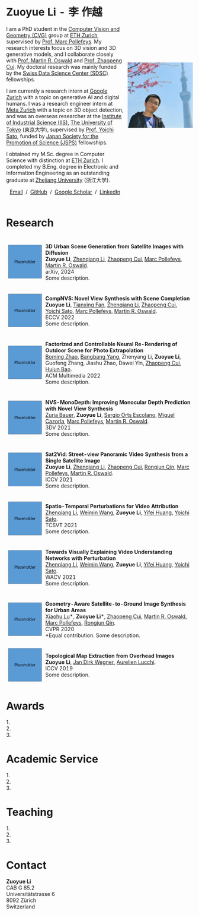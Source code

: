 <table style="width:100%;border:0px;border-spacing:0px;border-collapse:separate;margin-right:auto;margin-left:auto;">
<tbody>
<tr style="padding:0px">
  <td style="padding:1% 1% 1% 0%;width:64%;vertical-align:middle">
    <h1>
      Zuoyue Li - 李 作越
    </h1>
    <p>
      I am a PhD student in the <a href="https://cvg.ethz.ch">Computer Vision and Geometry (CVG)</a> group 
      at <a href="https://ethz.ch/en.html">ETH Zurich</a>, 
      supervised by <a href="https://people.inf.ethz.ch/marc.pollefeys">Prof. Marc Pollefeys</a>. 
      My research interests focus on 3D vision and 3D generative models, and I collaborate closely with 
      <a href="https://people.inf.ethz.ch/moswald">Prof. Martin R. Oswald</a> and <a href="https://zhpcui.github.io">Prof. Zhaopeng Cui</a>. 
      My doctoral research was mainly funded by the <a href="https://www.datascience.ch">Swiss Data Science Center (SDSC)</a> fellowships.　
    </p>
    <p>
      I am currently a research intern at <a href="https://research.google/locations/zurich">Google Zurich</a>
      with a topic on generative AI and digital humans. I was a research engineer intern at 
      <a href="https://www.metacareers.com/v2/locations/zurich">Meta Zurich</a> with a topic on 3D object detection, 
      and was an overseas researcher at the <a href="https://www.iis.u-tokyo.ac.jp/en">Institute of Industrial Science (IIS)</a>, 
      <a href="https://www.u-tokyo.ac.jp/en">The University of Tokyo</a> (東京大学), 
      supervised by <a href="https://sites.google.com/ut-vision.org/ysato">Prof. Yoichi Sato</a>, 
      funded by <a href="https://www.jsps.go.jp/english/e-fellow">Japan Society for the Promotion of Science (JSPS)</a> fellowships.　
    </p>
    <p>
      I obtained my M.Sc. degree in Computer Science with distinction at <a href="https://inf.ethz.ch">ETH Zurich</a>. 
      I completed my B.Eng. degree in Electronic and Information Engineering as an outstanding graduate at <a href="https://www.zju.edu.cn/english">Zhejiang University</a> (浙江大学).　
    </p>
    <p style="text-align:center">
      <a href="mailto:li.zuoyue@inf.ethz.ch"> Email</a> &nbsp;/&nbsp;
      <a href="https://github.com/lizuoyue">GitHub</a> &nbsp;/&nbsp;
      <a href="https://scholar.google.com/citations?user=UPH0tNgAAAAJ">Google Scholar</a> &nbsp;/&nbsp;
      <a href="https://www.linkedin.com/in/lizuoyue"> LinkedIn </a>
    </p>
  </td>
  <td style="padding:2% 0% 1% 1%;width:36%;max-width:36%">
    <img style="width:100%;max-width:100%" alt="profile photo" src="assets/self_photo.jpg">
  </td>
</tr>
</tbody>
</table>

<!--with Dr. Kripasindhu Sarkar and Dr. Thabo Beeler.-->
<!--with Dr. Manuel López Antequera and Dr. Yubin Kuang.-->
<!--with a master's thesis supervised by Prof. Thomas Hoffman.-->

<h1>Research</h1>
<table style="width:100%;border:0px;border-spacing:0px;border-collapse:separate;margin-right:auto;margin-left:auto;">
<tbody>
<!-- <tr style="padding:0px">  
  <h1>Research</h1>
</tr> -->
<tr>
  <td style="padding:1%;width:20%;max-width:20%;vertical-align:middle">
    <img style="width:100%;max-width:100%" alt="profile photo" src="assets/square_placeholder.jpg">
  </td>
  <td style="padding:1%;width:80%;max-width:80%">
    <p>
      <strong>3D Urban Scene Generation from Satellite Images with Diffusion</strong>
      <br>
        <strong>Zuoyue Li</strong>, 
        <a href="https://www.linkedin.com/in/zhenqiangli">Zhenqiang Li</a>, 
        <a href="https://zhpcui.github.io">Zhaopeng Cui</a>, 
        <a href="https://people.inf.ethz.ch/marc.pollefeys">Marc Pollefeys</a>, 
        <a href="https://people.inf.ethz.ch/moswald">Martin R. Oswald</a>. 
      <br>
      arXiv, 2024
      <br>
      Some description.
    </p>
  </td>
</tr>
<tr>
  <td style="padding:1%;width:20%;max-width:20%;vertical-align:middle">
    <img style="width:100%;max-width:100%" alt="profile photo" src="assets/square_placeholder.jpg">
  </td>
  <td style="padding:1%;width:80%;max-width:80%">
      <p>
      <strong>CompNVS: Novel View Synthesis with Scene Completion</strong>
      <br>
        <strong>Zuoyue Li</strong>, 
        <a href="https://scholar.google.com/citations?user=siv1RXUAAAAJ">Tianxing Fan</a>, 
        <a href="https://www.linkedin.com/in/zhenqiangli">Zhenqiang Li</a>, 
        <a href="https://zhpcui.github.io">Zhaopeng Cui</a>, 
        <a href="https://sites.google.com/ut-vision.org/ysato">Yoichi Sato</a>, 
        <a href="https://people.inf.ethz.ch/marc.pollefeys">Marc Pollefeys</a>, 
        <a href="https://people.inf.ethz.ch/moswald">Martin R. Oswald</a>. 
      <br>
      ECCV 2022
      <br>
      Some description.
    </p>
  </td>
</tr>
<tr>
  <td style="padding:1%;width:20%;max-width:20%;vertical-align:middle">
    <img style="width:100%;max-width:100%" alt="profile photo" src="assets/square_placeholder.jpg">
  </td>
  <td style="padding:1%;width:80%;max-width:80%">
      <p>
      <strong>Factorized and Controllable Neural Re-Rendering of Outdoor Scene for Photo Extrapolation</strong>
      <br>
        <a href="https://github.com/BoMingZhao">Boming Zhao</a>, 
        <a href="https://ybbbbt.com">Bangbang Yang</a>, 
        Zhenyang Li, 
        <strong>Zuoyue Li</strong>, 
        Guofeng Zhang, 
        Jiashu Zhao, 
        Dawei Yin, 
        <a href="https://zhpcui.github.io">Zhaopeng Cui</a>, 
        <a href="http://www.cad.zju.edu.cn/home/bao">Hujun Bao</a>. 
      <br>
      ACM Multimedia 2022
      <br>
      Some description.
    </p>
  </td>
</tr>
<tr>
  <td style="padding:1%;width:20%;max-width:20%;vertical-align:middle">
    <img style="width:100%;max-width:100%" alt="profile photo" src="assets/square_placeholder.jpg">
  </td>
  <td style="padding:1%;width:80%;max-width:80%">
    <p>
      <strong>NVS-MonoDepth: Improving Monocular Depth Prediction with Novel View Synthesis</strong>
      <br>
        <a href="https://zuriabauer.com">Zuria Bauer</a>, 
        <strong>Zuoyue Li</strong>, 
        <a href="https://cvnet.cpd.ua.es/curriculum-breve/es/orts-escolano-sergio/7775">Sergio Orts Escolano</a>, 
        <a href="https://cvnet.cpd.ua.es/curriculum-breve/es/cazorla-quevedo-miguel-angel/18333">Miguel Cazorla</a>, 
        <a href="https://people.inf.ethz.ch/marc.pollefeys">Marc Pollefeys</a>, 
        <a href="https://people.inf.ethz.ch/moswald">Martin R. Oswald</a>. 
      <br>
      3DV 2021
      <br>
      Some description.
    </p>
  </td>
</tr>
<tr>
  <td style="padding:1%;width:20%;max-width:20%;vertical-align:middle">
    <img style="width:100%;max-width:100%" alt="profile photo" src="assets/square_placeholder.jpg">
  </td>
  <td style="padding:1%;width:80%;max-width:80%">
    <p>
      <strong>Sat2Vid: Street-view Panoramic Video Synthesis from a Single Satellite Image</strong>
      <br>
        <strong>Zuoyue Li</strong>, 
        <a href="https://www.linkedin.com/in/zhenqiangli">Zhenqiang Li</a>, 
        <a href="https://zhpcui.github.io">Zhaopeng Cui</a>, 
        <a href="https://u.osu.edu/qin.324">Rongjun Qin</a>, 
        <a href="https://people.inf.ethz.ch/marc.pollefeys">Marc Pollefeys</a>, 
        <a href="https://people.inf.ethz.ch/moswald">Martin R. Oswald</a>. 
      <br>
      ICCV 2021
      <br>
      Some description.
    </p>
  </td>
</tr>
<tr>
  <td style="padding:1%;width:20%;max-width:20%;vertical-align:middle">
    <img style="width:100%;max-width:100%" alt="profile photo" src="assets/square_placeholder.jpg">
  </td>
  <td style="padding:1%;width:80%;max-width:80%">
      <p>
      <strong>Spatio-Temporal Perturbations for Video Attribution</strong>
      <br>
        <a href="https://www.linkedin.com/in/zhenqiangli">Zhenqiang Li</a>, 
        <a href="https://wei-min.wang">Weimin Wang</a>, 
        <strong>Zuoyue Li</strong>, 
        <a href="https://hyf015.github.io">Yifei Huang</a>, 
        <a href="https://sites.google.com/ut-vision.org/ysato">Yoichi Sato</a>. 
      <br>
      TCSVT 2021
      <br>
      Some description.
    </p>
  </td>
</tr>
<tr>
  <td style="padding:1%;width:20%;max-width:20%;vertical-align:middle">
    <img style="width:100%;max-width:100%" alt="profile photo" src="assets/square_placeholder.jpg">
  </td>
  <td style="padding:1%;width:80%;max-width:80%">
    <p>
      <strong>Towards Visually Explaining Video Understanding Networks with Perturbation</strong>
      <br>
        <a href="https://www.linkedin.com/in/zhenqiangli">Zhenqiang Li</a>, 
        <a href="https://wei-min.wang">Weimin Wang</a>, 
        <strong>Zuoyue Li</strong>, 
        <a href="https://hyf015.github.io">Yifei Huang</a>, 
        <a href="https://sites.google.com/ut-vision.org/ysato">Yoichi Sato</a>. 
      <br>
      WACV 2021
      <br>
      Some description.
    </p>
  </td>
</tr>
<tr>
  <td style="padding:1%;width:20%;max-width:20%;vertical-align:middle">
    <img style="width:100%;max-width:100%" alt="profile photo" src="assets/square_placeholder.jpg">
  </td>
  <td style="padding:1%;width:80%;max-width:80%">
    <p>
      <strong>Geometry-Aware Satellite-to-Ground Image Synthesis for Urban Areas</strong>
      <br>
        <a href="https://xiaohulugo.github.io">Xiaohu Lu</a>*, 
        <strong>Zuoyue Li</strong>*, 
        <a href="https://zhpcui.github.io">Zhaopeng Cui</a>, 
        <a href="https://people.inf.ethz.ch/moswald">Martin R. Oswald</a>, 
        <a href="https://people.inf.ethz.ch/marc.pollefeys">Marc Pollefeys</a>, 
        <a href="https://u.osu.edu/qin.324">Rongjun Qin</a>. 
      <br>
      CVPR 2020
      <br>
      *Equal contribution. Some description.
    </p>
  </td>
</tr>
<tr>
  <td style="padding:1%;width:20%;max-width:20%;vertical-align:middle">
    <img style="width:100%;max-width:100%" alt="profile photo" src="assets/square_placeholder.jpg">
  </td>
  <td style="padding:1%;width:80%;max-width:80%">
    <p>
      <strong>Topological Map Extraction from Overhead Images</strong>
      <br>
        <strong>Zuoyue Li</strong>, 
        <a href="https://www.ics.uzh.ch/en/research/research-groups/Jan-Dirk-Wegner.html">Jan Dirk Wegner</a>, 
        <a href="https://omls.dmi.unibas.ch/en/persons/aurelien-lucchi">Aurelien Lucchi</a>. 
      <br>
      ICCV 2019
      <br>
      Some description.
    </p>
  </td>
</tr>
</tbody>
</table>


<h1>Awards</h1>
1.
<br>
2.
 <br>
3.

<h1>Academic Service</h1>
1.
<br>
2.
 <br>
3.

<h1>Teaching</h1>
1.
<br>
2.
 <br>
3.

<h1>Contact</h1>
<strong>Zuoyue Li</strong><br>
CAB G 85.2<br>
Universitätstrasse 6<br>
8092 Zürich<br>
Switzerland<br>
